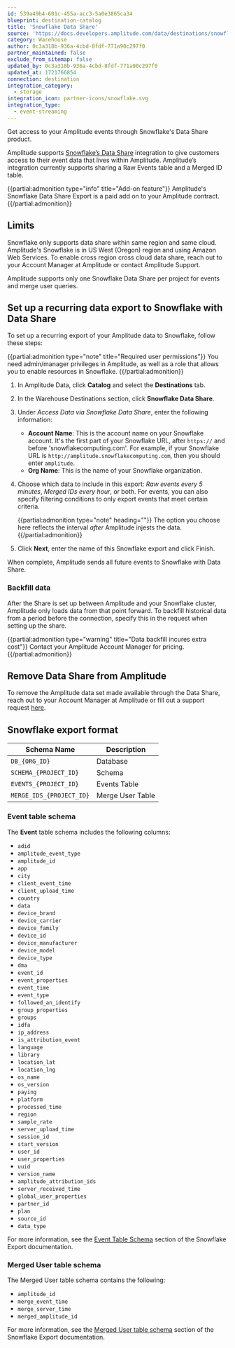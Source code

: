 ```yaml
---
id: 539a49b4-601c-455a-acc3-5a0e3865ca34
blueprint: destination-catalog
title: 'Snowflake Data Share'
source: 'https://docs.developers.amplitude.com/data/destinations/snowflake-data-share'
category: Warehouse
author: 0c3a318b-936a-4cbd-8fdf-771a90c297f0
partner_maintained: false
exclude_from_sitemap: false
updated_by: 0c3a318b-936a-4cbd-8fdf-771a90c297f0
updated_at: 1721766854
connection: destination
integration_category:
  - storage
integration_icon: partner-icons/snowflake.svg
integration_type:
  - event-streaming
---
```

Get access to your Amplitude events through Snowflake's Data Share product.

Amplitude supports [Snowflake’s Data Share](https://docs.snowflake.com/en/user-guide/data-sharing-intro.html) integration to give customers access to their event data that lives within Amplitude. Amplitude’s integration currently supports sharing a Raw Events table and a Merged ID table. 

{{partial:admonition type="info" title="Add-on feature"}}
Amplitude's Snowflake Data Share Export is a paid add on to your Amplitude contract.
{{/partial:admonition}}

## Limits

Snowflake only supports data share within same region and same cloud. Amplitude's Snowflake is in US West (Oregon) region and using Amazon Web Services. To enable cross region cross cloud data share, reach out to your Account Manager at Amplitude or contact Amplitude Support.

Amplitude supports only one Snowflake Data Share per project for events and merge user queries.

## Set up a recurring data export to Snowflake with Data Share

To set up a recurring export of your Amplitude data to Snowflake, follow these steps:

{{partial:admonition type="note" title="Required user permissions"}}
You need admin/manager privileges in Amplitude, as well as a role that allows you to enable resources in Snowflake.
{{/partial:admonition}}

1. In Amplitude Data, click **Catalog** and select the **Destinations** tab.
2. In the Warehouse Destinations section, click **Snowflake Data Share**.
3. Under *Access Data via Snowflake Data Share*, enter the following information:
      - **Account Name**: This is the account name on your Snowflake account. It's the first part of your Snowflake URL, after `https://` and before 'snowflakecomputing.com'. For example, if your Snowflake URL is `http://amplitude.snowflakecomputing.com`, then you should enter `amplitude`.
      - **Org Name**: This is the name of your Snowflake organization.
4. Choose which data to include in this export: *Raw events every 5 minutes*, *Merged IDs every hour*, or both. For events, you can also specify filtering conditions to only export events that meet certain criteria.

    {{partial:admonition type="note" heading=""}}
    The option you choose here reflects the interval *after* Amplitude injests the data.
    {{/partial:admonition}}

5. Click **Next**, enter the name of this Snowflake export and click Finish.

When complete, Amplitude sends all future events to Snowflake with Data Share.

### Backfill data

After the Share is set up between Amplitude and your Snowflake cluster, Amplitude only loads data from that point forward. To backfill historical data from a period before the connection, specify this in the request when setting up the share. 

{{partial:admonition type="warning" title="Data backfill incures extra cost"}}
Contact your Amplitude Account Manager for pricing.
{{/partial:admonition}}

## Remove Data Share from Amplitude

To remove the Amplitude data set made available through the Data Share,  reach out to your Account Manager at Amplitude or fill out a support request [here](https://help.amplitude.com/hc/en-us/requests/new).

## Snowflake export format

| Schema Name| Description      |
| ----------------------------------------- | ---------------- |
| `DB_{ORG_ID}`                             | Database         |
| `SCHEMA_{PROJECT_ID}`                     | Schema           |
| `EVENTS_{PROJECT_ID}`                     | Events Table     |
| `MERGE_IDS_{PROJECT_ID}`                  | Merge User Table |

### Event table schema

The **Event** table schema includes the following columns:

- `adid`
- `amplitude_event_type`
- `amplitude_id`
- `app`
- `city`
- `client_event_time`
- `client_upload_time`
- `country`
- `data`
- `device_brand`
- `device_carrier`
- `device_family`
- `device_id`
- `device_manufacturer`
- `device_model`
- `device_type`
- `dma`
- `event_id`
- `event_properties`
- `event_time`
- `event_type`
- `followed_an_identify`
- `group_properties`
- `groups`
- `idfa`
- `ip_address`
- `is_attribution_event`
- `language`
- `library`
- `location_lat`
- `location_lng`
- `os_name`
- `os_version`
- `paying`
- `platform`
- `processed_time`
- `region`
- `sample_rate`
- `server_upload_time`
- `session_id`
- `start_version`
- `user_id`
- `user_properties`
- `uuid`
- `version_name`
- `amplitude_attribution_ids`
- `server_received_time`
- `global_user_properties`
- `partner_id`
- `plan`
- `source_id`
- `data_type`

For more information, see the [Event Table Schema](/docs/data/destination-catalog/snowflake#event-table-schema) section of the Snowflake Export documentation.

### Merged User table schema

The Merged User table schema contains the following:  

- `amplitude_id`
- `merge_event_time`
- `merge_server_time`
- `merged_amplitude_id`

For more information,  see the [Merged User table schema](/docs/data/destination-catalog/snowflake#merged-user-table-schema) section of the Snowflake Export documentation.